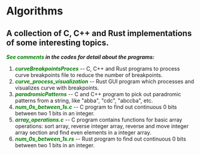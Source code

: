 # Algorithms
## A collection of C, C++ and Rust implementations of some interesting topics.

***<span style="color:green">See comments</span> in the codes for detail about the programs:***

1. <span style="color:green">***curveBreakpointsProces***</span> -- C, C++ and Rust programs to process curve breakpoints file to reduce the number of breakpoints.
2. <span style="color:green">***curve_process_visualization***</span>   -- Rust GUI program which processes and visualizes curve with breakpoints.
3. <span style="color:green">***paradromicPatterns***</span>    -- C and C++ program to pick out paradromic patterns from a string, like "abba", "cdc", "abccba", etc.   
4. <span style="color:green">***num_0s_between_1s.c***</span>   -- C program to find out continuous 0 bits between two 1 bits in an integer.
5. <span style="color:green">***array_operations.c***</span>   -- C program contains functions for basic array operations: sort array, reverse integer array, reverse and move integer array section and find even elements in a integer array.   
6. <span style="color:green">***num_0s_between_1s.rs***</span>  -- Rust program to find out continuous 0 bits between two 1 bits in an integer.  
